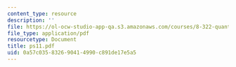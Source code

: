 ```yaml
---
content_type: resource
description: ''
file: https://ol-ocw-studio-app-qa.s3.amazonaws.com/courses/8-322-quantum-theory-ii-spring-2003/0a57c035832690414990c891de17e5a5_ps11.pdf
file_type: application/pdf
resourcetype: Document
title: ps11.pdf
uid: 0a57c035-8326-9041-4990-c891de17e5a5
---
```

